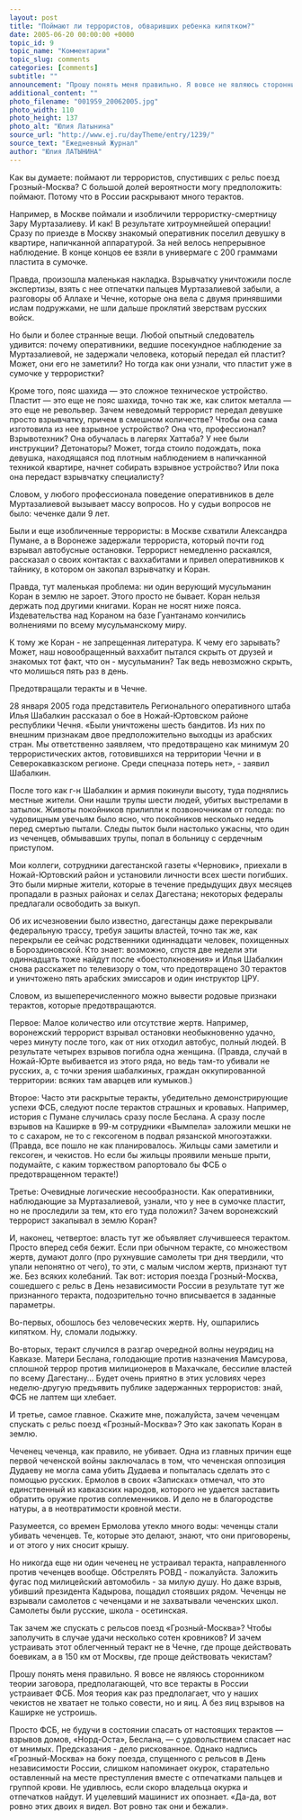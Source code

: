 ```yaml
---
layout: post
title: "Поймают ли террористов, обваривших ребенка кипятком?"
date: 2005-06-20 00:00:00 +0000
topic_id: 9
topic_name: "Комментарии"
topic_slug: comments
categories: [comments]
subtitle: ""
announcement: "Прошу понять меня правильно. Я вовсе не являюсь сторонником теории заговора, предполагающей, что все теракты в России устраивает ФСБ. Моя теория как раз предполагает, что у наших чекистов не хватает не только совести, но и яиц. А без яиц взрывов на Каширке не устроишь."
additional_content: ""
photo_filename: "001959_20062005.jpg"
photo_width: 110
photo_height: 137
photo_alt: "Юлия Латынина"
source_url: "http://www.ej.ru/dayTheme/entry/1239/"
source_text: "Ежедневный Журнал"
author: "Юлия ЛАТЫНИНА"
---
```

Как вы думаете: поймают ли террористов, спустивших с рельс поезд Грозный-Москва? С большой долей вероятности могу предположить: поймают. Потому что в России раскрывают много терактов.

Например, в Москве поймали и изобличили террористку-смертницу Зару Муртазалиеву. И как! В результате хитроумнейшей операции! Сразу по приезде в Москву знакомый оперативник поселил девушку в квартире, напичканной аппаратурой. За ней велось непрерывное наблюдение. В конце концов ее взяли в универмаге с 200 граммами пластита в сумочке.

Правда, произошла маленькая накладка. Взрывчатку уничтожили после экспертизы, взять с нее отпечатки пальцев Муртазалиевой забыли, а разговоры об Аллахе и Чечне, которые она вела с двумя принявшими ислам подружками, не шли дальше проклятий зверствам русских войск.

Но были и более странные вещи. Любой опытный следователь удивится: почему оперативники, ведшие посекундное наблюдение за Муртазалиевой, не задержали человека, который передал ей пластит? Может, они его не заметили? Но тогда как они узнали, что пластит уже в сумочке у террористки?

Кроме того, пояс шахида &mdash; это сложное техническое устройство. Пластит &mdash; это еще не пояс шахида, точно так же, как слиток металла &mdash; это еще не револьвер.
Зачем неведомый террорист передал девушке просто взрывчатку, причем в смешном количестве? Чтобы она сама изготовила из нее взрывное устройство? Она что, профессионал? Взрывотехник? Она обучалась в лагерях Хаттаба? У нее были инструкции? Детонаторы? Может, тогда стоило подождать, пока девушка, находящаяся под плотным наблюдением в напичканной техникой квартире, начнет собирать взрывное устройство? Или пока она передаст взрывчатку специалисту?

Словом, у любого профессионала поведение оперативников в деле Муртазалиевой вызывает массу вопросов. Но у судьи вопросов не было: чеченке дали 9 лет.

Были и еще изобличенные террористы: в Москве схватили Александра Пумане, а в Воронеже задержали террориста, который почти год взрывал автобусные остановки. Террорист немедленно раскаялся, рассказал о своих контактах с ваххабитами и привел оперативников к тайнику, в котором он закопал взрывчатку и Коран.

Правда, тут маленькая проблема: ни один верующий мусульманин Коран в землю не зароет. Этого просто не бывает. Коран нельзя держать под другими книгами. Коран не носят ниже пояса. Издевательства над Кораном на базе Гуантанамо кончились волнениями по всему мусульманскому миру.

К тому же Коран - не запрещенная литература. К чему его зарывать? Может, наш новообращенный ваххабит пытался скрыть от друзей и знакомых тот факт, что он - мусульманин? Так ведь невозможно скрыть, что молишься пять раз в день.

Предотвращали теракты и в Чечне.

28 января 2005 года представитель Регионального оперативного штаба Илья Шабалкин рассказал о бое в Ножай-Юртовском районе республики Чечня. «Были уничтожены шесть бандитов. Из них по внешним признакам двое предположительно выходцы из арабских стран. Мы ответственно заявляем, что предотвращено как минимум 20 террористических актов, готовившихся на территории Чечни и в Северокавказском регионе. Среди спецназа потерь нет», - заявил Шабалкин.

После того как г-н Шабалкин и армия покинули высоту, туда поднялись местные жители. Они нашли трупы шести людей, убитых выстрелами в затылок. Животы покойников прилипли к позвоночникам от голода: по чудовищным увечьям было ясно, что покойников несколько недель перед смертью пытали. Следы пыток были настолько ужасны, что один из чеченцев, обмывавших трупы, попал в больницу с сердечным приступом.

Мои коллеги, сотрудники дагестанской газеты «Черновик», приехали в Ножай-Юртовский район и установили личности всех шести погибших. Это были мирные жители, которые в течение предыдущих двух месяцев пропадали в разных районах и селах Дагестана; некоторых федералы предлагали освободить за выкуп.

Об их исчезновении было известно, дагестанцы даже перекрывали федеральную трассу, требуя защиты властей, точно так же, как перекрыли ее сейчас родственники одиннадцати человек, похищенных в Бороздиновской. Кто знает: возможно, спустя две недели эти одиннадцать тоже найдут после «боестолкновения» и Илья Шабалкин снова расскажет по телевизору о том, что предотвращено 30 терактов и уничтожено пять арабских эмиссаров и один инструктор ЦРУ.

Словом, из вышеперечисленного можно вывести родовые признаки терактов, которые предотвращаются.

Первое:
Малое количество или отсутствие жертв. Например, воронежский террорист взрывал остановки необыкновенно удачно, через минуту после того, как от них отходил автобус, полный людей. В результате четырех взрывов погибла одна женщина. (Правда, случай в Ножай-Юрте выбивается из этого ряда, но ведь там-то убивали не русских, а, с точки зрения шабалкиных, граждан оккупированной территории: всяких там аварцев или кумыков.)

Второе:
Часто эти раскрытые теракты, убедительно демонстрирующие успехи ФСБ, следуют после терактов страшных и кровавых. Например, история с Пумане случилась сразу после Беслана. А сразу после взрывов на Каширке в 99-м сотрудники «Вымпела» заложили мешки не то с сахаром, не то с гексогеном в подвал рязанской многоэтажки. (Правда, все пошло не как планировалось. Жильцы сами заметили и гексоген, и чекистов. Но если бы жильцы проявили меньше прыти, подумайте, с каким торжеством рапортовало бы ФСБ о предотвращенном теракте!)

Третье:
Очевидные логические несообразности. Как оперативники, наблюдающие за Муртазалиевой, узнали, что у нее в сумочке пластит, но не проследили за тем, кто его туда положил? Зачем воронежский террорист закапывал в землю Коран?

И, наконец, четвертое: власть тут же объявляет случившееся терактом. Просто вперед себя бежит. Если при обычном теракте, со множеством жертв, думают долго (про рухнувшие самолеты три дня твердили, что упали непонятно от чего), то эти, с малым числом жертв, признают тут же. Без всяких колебаний.
Так вот: история поезда Грозный-Москва, сошедшего с рельс в День независимости России в результате тут же признанного теракта, подозрительно точно вписывается в заданные параметры.

Во-первых, обошлось без человеческих жертв. Ну, ошпарились кипятком. Ну, сломали лодыжку.

Во-вторых, теракт случился в разгар очередной волны неурядиц на Кавказе. Матери Беслана, голодающие против назначения Мамсурова, сплошной террор против милиционеров в Махачкале, бессилие властей по всему Дагестану... Будет очень приятно в этих условиях через неделю-другую предъявить публике задержанных террористов: знай, ФСБ не лаптем щи хлебает.

И третье, самое главное. Скажите мне, пожалуйста, зачем чеченцам спускать с рельс поезд «Грозный-Москва»? Это как закопать Коран в землю.

Чеченец чеченца, как правило, не убивает. Одна из главных причин еще первой чеченской войны заключалась в том, что чеченская оппозиция Дудаеву не могла сама убить Дудаева и попыталась сделать это с помощью русских. Ермолов в своих «Записках» отмечал, что это единственный из кавказских народов, которого не удается заставить обратить оружие против соплеменников. И дело не в благородстве натуры, а в неотвратимости кровной мести.

Разумеется, со времен Ермолова утекло много воды: чеченцы стали убивать чеченцев. Те, которые это делают, знают, что они приговорены, и от этого у них сносит крышу.

Но никогда еще ни один чеченец не устраивал теракта, направленного против чеченцев вообще. Обстрелять РОВД - пожалуйста. Заложить фугас под милицейский автомобиль - за милую душу. Но даже взрыв, убивший президента Кадырова, пощадил стоявших рядом. Чеченцы не взрывали самолетов с чеченцами и не захватывали чеченских школ. Самолеты были русские, школа - осетинская.

Так зачем же спускать с рельсов поезд «Грозный-Москва»? Чтобы заполучить в случае удачи несколько сотен кровников? И зачем устраивать этот облегченный теракт не в Чечне, где проще действовать боевикам, а в 150 км от Москвы, где проще действовать чекистам?

Прошу понять меня правильно. Я вовсе не являюсь сторонником теории заговора, предполагающей, что все теракты в России устраивает ФСБ. Моя теория как раз предполагает, что у наших чекистов не хватает не только совести, но и яиц. А без яиц взрывов на Каширке не устроишь.

Просто ФСБ, не будучи в состоянии спасать от настоящих терактов — взрывов домов, «Норд-Оста», Беслана, — с удовольствием спасает нас от мнимых.
Предсказания - дело рискованное. Однако надпись «Грозный-Москва» на боку поезда, спущенного с рельсов в День независимости России, слишком напоминает окурок, старательно оставленный на месте преступления вместе с отпечатками пальцев и группой крови. Не удивлюсь, если скоро владельца окурка и отпечатков найдут. И уцелевший машинист их опознает. «Да-да, вот ровно этих двоих я видел. Вот ровно так они и бежали».
